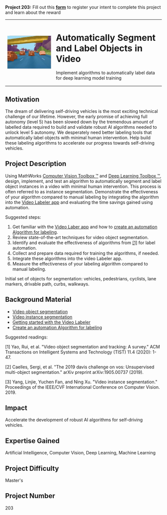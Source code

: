 **Project 203:** Fill out this <strong>[form](https://forms.office.com/Pages/ResponsePage.aspx?id=ETrdmUhDaESb3eUHKx3B5lOTzSa_A6lPqq2LJKzvpM5UMTBZRkc4UTRETjFERVRDWllQRE40OUFSQS4u)</strong> to  register your intent to complete this project and learn about the reward

<table>
<td><img src="/images/Picture1.png"  width=500 /></td>
<td><p><h1>Automatically Segment and Label Objects in Video</h1></p>
<p> Implement algorithms to automatically label data for deep learning model training</p>
</table>

## Motivation

The dream of delivering self-driving vehicles is the most exciting technical challenge of our lifetime. However, the early promise of achieving full autonomy (level 5) has been slowed down by the tremendous amount of labelled data required to build and validate robust AI algorithms needed to unlock level 5 autonomy. We desperately need better labeling tools that automatically label objects with minimal human intervention. Help build these labeling algorithms to accelerate our progress towards self-driving vehicles. 

## Project Description

Using MathWorks [Computer Vision Toolbox ™](https://www.mathworks.com/products/computer-vision.html) and [Deep Learning Toolbox ™](https://www.mathworks.com/products/deep-learning.html), design, implement, and test an algorithm to automatically segment and label object instances in a video with minimal human intervention. This process is often referred to as instance segmentation. Demonstrate the effectiveness of your algorithm compared to manual labeling by integrating the algorithm into the [Video Labeler app](https://www.mathworks.com/help/vision/ref/videolabeler-app.html) and evaluating the time savings gained using automation.

Suggested steps:

1.	Get familiar with the [Video Laber app]((https://www.mathworks.com/help/vision/ref/videolabeler-app.html)) and how to [create an automation Algorithm for labeling](https://au.mathworks.com/help/vision/ug/create-automation-algorithm-for-labeling.html).
2.	Review state-of-the-art techniques for video object segmentation. 
3.	Identify and evaluate the effectiveness of algorithms from [[1]](#yao) for label automation.
4.	Collect and prepare data required for training the algorithms, if needed.
5.	Integrate these algorithms into the video Labeler app.
6.	Measure the effectiveness of your labeling algorithm compared to manual labeling.

Initial set of objects for segmentation: vehicles, pedestrians, cyclists, lane markers, drivable path, curbs, walkways.


## Background Material

- [Video object segmentation](https://paperswithcode.com/task/video-object-segmentation)
- [Video instance segmentation](https://paperswithcode.com/task/video-instance-segmentation)
- [Getting started with the Video Labeler](https://au.mathworks.com/help/vision/ug/get-started-with-the-video-labeler.html)
- [Create an automation Algorithm for labeling](https://au.mathworks.com/help/vision/ug/create-automation-algorithm-for-labeling.html)

Suggested readings:

<a name="yao"></a>[1] Yao, Rui, et al. "Video object segmentation and tracking: A survey." ACM Transactions on Intelligent Systems and Technology (TIST) 11.4 (2020): 1-47.

[2] Caelles, Sergi, et al. "The 2019 davis challenge on vos: Unsupervised multi-object segmentation." arXiv preprint arXiv:1905.00737 (2019).

[3] Yang, Linjie, Yuchen Fan, and Ning Xu. "Video instance segmentation." Proceedings of the IEEE/CVF International Conference on Computer Vision. 2019.


## Impact

Accelerate the development of robust AI algorithms for self-driving vehicles.

## Expertise Gained 

Artificial Intelligence, Computer Vision, Deep Learning, Machine Learning


## Project Difficulty

Master's

## Project Number

203
